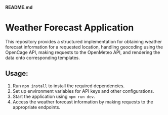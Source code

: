 **README.md**

# Weather Forecast Application

This repository provides a structured implementation for obtaining weather forecast information for a requested location, handling geocoding using the OpenCage API, making requests to the OpenMeteo API, and rendering the data onto corresponding templates.

## Usage:

1. Run `npm install` to install the required dependencies.
2. Set up environment variables for API keys and other configurations.
3. Start the application using `npm run dev`.
4. Access the weather forecast information by making requests to the appropriate endpoints.

